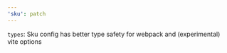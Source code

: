 ```yaml
---
'sku': patch
---
```


`types`: Sku config has better type safety for webpack and (experimental) vite options
